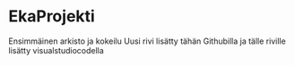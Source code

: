 # EkaProjekti
Ensimmäinen arkisto ja kokeilu
Uusi rivi lisätty tähän Githubilla
ja tälle riville lisätty visualstudiocodella
